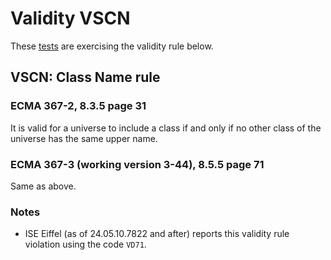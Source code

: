# Validity VSCN

These [tests](.) are exercising the validity rule below.

## VSCN: Class Name rule

### ECMA 367-2, 8.3.5 page 31

It is valid for a universe to include a class if and only if no other class of the universe has the same upper name.

### ECMA 367-3 (working version 3-44), 8.5.5 page 71

Same as above.

### Notes

*  ISE Eiffel (as of 24.05.10.7822 and after) reports this validity rule violation using the code `VD71`.
